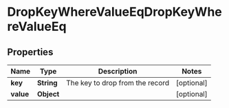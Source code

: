 

# DropKeyWhereValueEqDropKeyWhereValueEq


## Properties

| Name | Type | Description | Notes |
|------------ | ------------- | ------------- | -------------|
|**key** | **String** | The key to drop from the record |  [optional] |
|**value** | **Object** |  |  [optional] |



